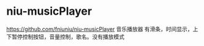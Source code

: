 # niu-musicPlayer
https://github.com/fniuniu/niu-musicPlayer
音乐播放器
有滑条，时间显示，上下暂停控制按钮，音量控制，歌名。没有播放模式
